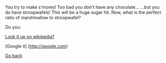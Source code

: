 You try to make s'mores! Too bad you don't have any chocolate...
...but you do have stroopwafels! This will be a huge sugar hit.
Now, what is the perfect ratio of marshmallow to stroopwafel?

Do you: 

[Look it up on wikipedia?](../wikipedia/wiki.md)

[Google it] (http://google.com)

[Go back](../marshmallow.md)